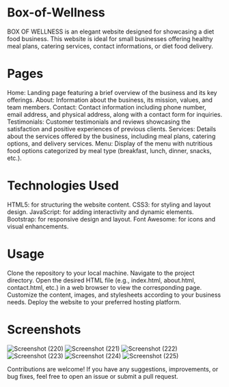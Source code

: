 # Box-of-Wellness
BOX OF WELLNESS is an elegant website designed for showcasing a diet food business. This website is ideal for small businesses offering healthy meal plans, catering services, contact informations, or diet food delivery.

# Pages
Home: Landing page featuring a brief overview of the business and its key offerings.
About: Information about the business, its mission, values, and team members.
Contact: Contact information including phone number, email address, and physical address, along with a contact form for inquiries.
Testimonials: Customer testimonials and reviews showcasing the satisfaction and positive experiences of previous clients.
Services: Details about the services offered by the business, including meal plans, catering options, and delivery services.
Menu: Display of the menu with nutritious food options categorized by meal type (breakfast, lunch, dinner, snacks, etc.).

# Technologies Used
HTML5: for structuring the website content.
CSS3: for styling and layout design.
JavaScript: for adding interactivity and dynamic elements.
Bootstrap: for responsive design and layout.
Font Awesome: for icons and visual enhancements.

# Usage
Clone the repository to your local machine.
Navigate to the project directory.
Open the desired HTML file (e.g., index.html, about.html, contact.html, etc.) in a web browser to view the corresponding page.
Customize the content, images, and stylesheets according to your business needs.
Deploy the website to your preferred hosting platform.

# Screenshots

![Screenshot (220)](https://github.com/sanjai-11/Box-of-Wellness/assets/115383867/3db7d717-604f-4856-b52a-0d39a4567495)
![Screenshot (221)](https://github.com/sanjai-11/Box-of-Wellness/assets/115383867/a7d67e6b-3d7d-4d8c-b5b5-9b5ca9c1fd92)
![Screenshot (222)](https://github.com/sanjai-11/Box-of-Wellness/assets/115383867/4f5214a5-d16b-4c21-a13d-5c8be5492871)
![Screenshot (223)](https://github.com/sanjai-11/Box-of-Wellness/assets/115383867/68d669d7-0860-4f4a-8f86-da3044e7bad5)
![Screenshot (224)](https://github.com/sanjai-11/Box-of-Wellness/assets/115383867/d9156a85-41d4-4b72-a910-bbe89886c20e)
![Screenshot (225)](https://github.com/sanjai-11/Box-of-Wellness/assets/115383867/a656b6d4-3df5-4198-8da2-2a446bebd0bc)


Contributions are welcome! If you have any suggestions, improvements, or bug fixes, feel free to open an issue or submit a pull request.
